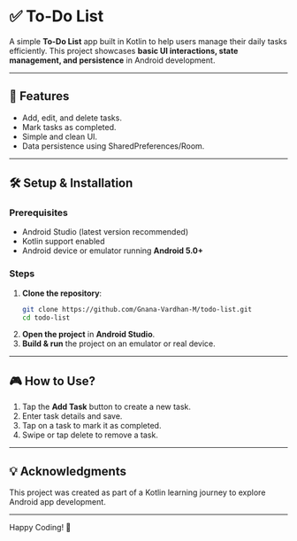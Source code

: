 # ✅ To-Do List

A simple **To-Do List** app built in Kotlin to help users manage their daily tasks efficiently. This project showcases **basic UI interactions, state management, and persistence** in Android development.

---

## 📌 Features
- Add, edit, and delete tasks.
- Mark tasks as completed.
- Simple and clean UI.
- Data persistence using SharedPreferences/Room.

---

## 🛠️ Setup & Installation

### Prerequisites
- Android Studio (latest version recommended)
- Kotlin support enabled
- Android device or emulator running **Android 5.0+**

### Steps
1. **Clone the repository**:
   ```sh
   git clone https://github.com/Gnana-Vardhan-M/todo-list.git
   cd todo-list
   ```
2. **Open the project** in **Android Studio**.
3. **Build & run** the project on an emulator or real device.

---

## 🎮 How to Use?
1. Tap the **Add Task** button to create a new task.
2. Enter task details and save.
3. Tap on a task to mark it as completed.
4. Swipe or tap delete to remove a task.

---

## 💡 Acknowledgments
This project was created as part of a Kotlin learning journey to explore Android app development.

---

Happy Coding! 🚀
